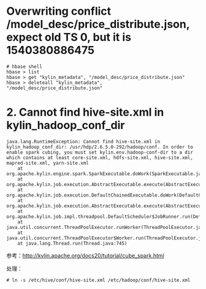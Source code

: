 # Overwriting conflict /model_desc/price_distribute.json, expect old TS 0, but it is 1540380886475

```
# hbase shell
hbase > list
hbase > get "kylin_metadata", "/model_desc/price_distribute.json"
hbase > deleteall "kylin_metadata", "/model_desc/price_distribute.json"
```

# 2. Cannot find hive-site.xml in kylin_hadoop_conf_dir

```
java.lang.RuntimeException: Cannot find hive-site.xml in kylin_hadoop_conf_dir: /usr/hdp/2.6.5.0-292/hadoop/conf. In order to enable spark cubing, you must set kylin.env.hadoop-conf-dir to a dir which contains at least core-site.xml, hdfs-site.xml, hive-site.xml, mapred-site.xml, yarn-site.xml
	at org.apache.kylin.engine.spark.SparkExecutable.doWork(SparkExecutable.java:117)
	at org.apache.kylin.job.execution.AbstractExecutable.execute(AbstractExecutable.java:162)
	at org.apache.kylin.job.execution.DefaultChainedExecutable.doWork(DefaultChainedExecutable.java:67)
	at org.apache.kylin.job.execution.AbstractExecutable.execute(AbstractExecutable.java:162)
	at org.apache.kylin.job.impl.threadpool.DefaultScheduler$JobRunner.run(DefaultScheduler.java:300)
	at java.util.concurrent.ThreadPoolExecutor.runWorker(ThreadPoolExecutor.java:1142)
	at java.util.concurrent.ThreadPoolExecutor$Worker.run(ThreadPoolExecutor.java:617)
	at java.lang.Thread.run(Thread.java:745)
```

参考：http://kylin.apache.org/docs20/tutorial/cube_spark.html

处理：

```
# ln -s /etc/hive/conf/hive-site.xml /etc/hadoop/conf/hive-site.xml
```
